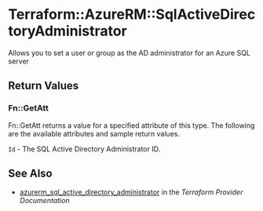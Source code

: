 # Terraform::AzureRM::SqlActiveDirectoryAdministrator

Allows you to set a user or group as the AD administrator for an Azure SQL server

## Return Values

### Fn::GetAtt

Fn::GetAtt returns a value for a specified attribute of this type. The following are the available attributes and sample return values.

`Id` - The SQL Active Directory Administrator ID.

## See Also

* [azurerm_sql_active_directory_administrator](https://www.terraform.io/docs/providers/azurerm/r/sql_active_directory_administrator.html) in the _Terraform Provider Documentation_